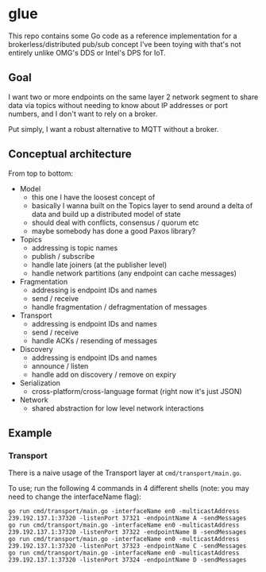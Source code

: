 # glue

This repo contains some Go code as a reference implementation for a brokerless/distributed pub/sub concept I've been toying with that's 
not entirely unlike OMG's DDS or Intel's DPS for IoT.

## Goal

I want two or more endpoints on the same layer 2 network segment to share data via topics without needing to know about IP addresses or 
port numbers, and I don't want to rely on a broker.

Put simply, I want a robust alternative to MQTT without a broker.

## Conceptual architecture

From top to bottom:

- Model
    - this one I have the loosest concept of
    - basically I wanna built on the Topics layer to send around a delta of data and build up a distributed model of state
    - should deal with conflicts, consensus / quorum etc
    - maybe somebody has done a good Paxos library?
- Topics
    - addressing is topic names
    - publish / subscribe
    - handle late joiners (at the publisher level)
    - handle network partitions (any endpoint can cache messages)
- Fragmentation
    - addressing is endpoint IDs and names
    - send / receive
    - handle fragmentation / defragmentation of messages
- Transport
    - addressing is endpoint IDs and names
    - send / receive
    - handle ACKs / resending of messages
- Discovery
    - addressing is endpoint IDs and names
    - announce / listen
    - handle add on discovery / remove on expiry
- Serialization
    - cross-platform/cross-language format (right now it's just JSON)
- Network
    - shared abstraction for low level network interactions

## Example

### Transport

There is a naive usage of the Transport layer at `cmd/transport/main.go`.

To use; run the following 4 commands in 4 different shells (note: you may need to change the interfaceName flag):

```
go run cmd/transport/main.go -interfaceName en0 -multicastAddress 239.192.137.1:37320 -listenPort 37321 -endpointName A -sendMessages
go run cmd/transport/main.go -interfaceName en0 -multicastAddress 239.192.137.1:37320 -listenPort 37322 -endpointName B -sendMessages
go run cmd/transport/main.go -interfaceName en0 -multicastAddress 239.192.137.1:37320 -listenPort 37323 -endpointName C -sendMessages
go run cmd/transport/main.go -interfaceName en0 -multicastAddress 239.192.137.1:37320 -listenPort 37324 -endpointName D -sendMessages
```
